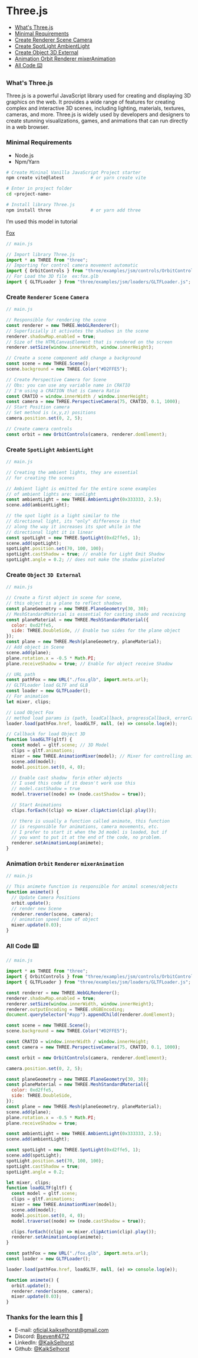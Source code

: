 # Three.js

- [What's Three.js](#what-is-threejs)
- [Minimal Requirements](#minimal-requirements)
- [Create Renderer Scene Camera](#create-renderer-scene-camera)
- [Create SpotLight AmbientLight](#create-spotlight-ambientlight)
- [Create Object 3D External](#create-object-3d-external)
- [Animation Orbit Renderer mixerAnimation](#animation-orbit-renderer-mixeranimation)
- [All Code ⌨️](#all-code-⌨️)

### What's Three.js

Three.js is a powerful JavaScript library used for creating and displaying 3D graphics on the web. It provides a wide range of features for creating complex and interactive 3D scenes, including lighting, materials, textures, cameras, and more. Three.js is widely used by developers and designers to create stunning visualizations, games, and animations that can run directly in a web browser.

### Minimal Requirements

- Node.js
- Npm/Yarn

```bash
# Create Mininal Vanilla JavaScript Project starter
npm create vite@latest          # or yarn create vite

# Enter in project folder
cd <project-name>

# Install library Three.js
npm install three               # or yarn add three
```

I’m used this model in tutorial

[Fox](https://sketchfab.com/3d-models/fox-6144ebf03c914977921677a3e4ffffe2)

```js
// main.js

// Import library Three.js
import * as THREE from "three";
// Importing for control camera movement automatic
import { OrbitControls } from "three/examples/jsm/controls/OrbitControls.js";
// For Load the 3D file  ex:fox.glb
import { GLTFLoader } from "three/examples/jsm/loaders/GLTFLoader.js";
```

### Create `Renderer` `Scene` `Camera`

```js
// main.js

// Responsible for rendering the scene
const renderer = new THREE.WebGLRenderer();
// Superficially it activates the shadows in the scene
renderer.shadowMap.enabled = true;
// Size of the HTMLCanvasElement that is rendered on the screen
renderer.setSize(window.innerWidth, window.innerHeight);

// Create a scene component add change a background
const scene = new THREE.Scene();
scene.background = new THREE.Color("#D2FFE5");

// Create Perspective Camera for Scene
// Obs: you can use any variable name in CRATIO
// I'm using a CRATION that is Camera Ratio
const CRATIO = window.innerWidth / window.innerHeight;
const camera = new THREE.PerspectiveCamera(75, CRATIO, 0.1, 1000);
// Start Position camera
// Set method is (x,y,z) positions
camera.position.set(0, 2, 5);

// Create camera controls
const orbit = new OrbitControls(camera, renderer.domElement);
```

### Create `SpotLight` `AmbientLight`

```js
// main.js

// Creating the ambient lights, they are essential
// for creating the scenes

// Ambient light is emitted for the entire scene examples
// of ambient lights are: sunlight
const ambientLight = new THREE.AmbientLight(0x333333, 2.5);
scene.add(ambientLight);

// the spot light is a light similar to the
// directional light, its "only" difference is that
// along the way it increases its spot while in the
// directional light it is linear
const spotLight = new THREE.SpotLight(0xd2ffe5, 1);
scene.add(spotLight);
spotLight.position.set(70, 100, 100);
spotLight.castShadow = true; // enable for Light Emit Shadow
spotLight.angle = 0.2; // does not make the shadow pixelated
```

### Create `Object` `3D External`

```js
// main.js

// Create a first object in scene for scene,
// this object is a plane to reflect shadows
const planeGeometry = new THREE.PlaneGeometry(30, 30);
// MeshStandardMaterial is essential for casting shade and receiving
const planeMaterial = new THREE.MeshStandardMaterial({
  color: 0xd2ffe5,
  side: THREE.DoubleSide, // Enable two sides for the plane object
});
const plane = new THREE.Mesh(planeGeometry, planeMaterial);
// Add object in Scene
scene.add(plane);
plane.rotation.x = -0.5 * Math.PI;
plane.receiveShadow = true; // Enable for object receive Shadow

// URL path
const pathFox = new URL("./fox.glb", import.meta.url);
// GLTFLoader load GLTF and GLB
const loader = new GLTFLoader();
// For animation
let mixer, clips;

// Load Object Fox
// method load params is (path, loadCallback, progressCallback, errorCallback)
loader.load(pathFox.href, loadGLTF, null, (e) => console.log(e));

// Callback for load Object 3D
function loadGLTF(gltf) {
  const model = gltf.scene; // 3D Model
  clips = gltf.animations;
  mixer = new THREE.AnimationMixer(model); // Mixer for controlling animations
  scene.add(model);
  model.position.set(0, 4, 0);

  // Enable cast shadow  forin other objects
  // I used this code if it doesn't work use this
  // model.castShadow = true
  model.traverse((node) => (node.castShadow = true));

  // Start Animations
  clips.forEach((clip) => mixer.clipAction(clip).play());

  // there is usually a function called animate, this function
  // is responsible for animations, camera movements, etc.
  // I prefer to start it when the 3d model is loaded, but if
  // you want to put it at the end of the code, no problem.
  renderer.setAnimationLoop(animete);
}
```

### Animation `Orbit` `Renderer` `mixerAnimation`

```js
// main.js

// This animete function is responsible for animal scenes/objects
function animete() {
  // Update Camera Positions
  orbit.update();
  // render new Scene
  renderer.render(scene, camera);
  // animation speed time of object
  mixer.update(0.03);
}
```

### All Code ⌨️

```js
// main.js

import * as THREE from "three";
import { OrbitControls } from "three/examples/jsm/controls/OrbitControls.js";
import { GLTFLoader } from "three/examples/jsm/loaders/GLTFLoader.js";

const renderer = new THREE.WebGLRenderer();
renderer.shadowMap.enabled = true;
renderer.setSize(window.innerWidth, window.innerHeight);
renderer.outputEncoding = THREE.sRGBEncoding;
document.querySelector("#app").appendChild(renderer.domElement);

const scene = new THREE.Scene();
scene.background = new THREE.Color("#D2FFE5");

const CRATIO = window.innerWidth / window.innerHeight;
const camera = new THREE.PerspectiveCamera(75, CRATIO, 0.1, 1000);

const orbit = new OrbitControls(camera, renderer.domElement);

camera.position.set(0, 2, 5);

const planeGeometry = new THREE.PlaneGeometry(30, 30);
const planeMaterial = new THREE.MeshStandardMaterial({
  color: 0xd2ffe5,
  side: THREE.DoubleSide,
});
const plane = new THREE.Mesh(planeGeometry, planeMaterial);
scene.add(plane);
plane.rotation.x = -0.5 * Math.PI;
plane.receiveShadow = true;

const ambientLight = new THREE.AmbientLight(0x333333, 2.5);
scene.add(ambientLight);

const spotLight = new THREE.SpotLight(0xd2ffe5, 1);
scene.add(spotLight);
spotLight.position.set(70, 100, 100);
spotLight.castShadow = true;
spotLight.angle = 0.2;

let mixer, clips;
function loadGLTF(gltf) {
  const model = gltf.scene;
  clips = gltf.animations;
  mixer = new THREE.AnimationMixer(model);
  scene.add(model);
  model.position.set(0, 4, 0);
  model.traverse((node) => (node.castShadow = true));

  clips.forEach((clip) => mixer.clipAction(clip).play());
  renderer.setAnimationLoop(animete);
}

const pathFox = new URL("./fox.glb", import.meta.url);
const loader = new GLTFLoader();

loader.load(pathFox.href, loadGLTF, null, (e) => console.log(e));

function animete() {
  orbit.update();
  renderer.render(scene, camera);
  mixer.update(0.03);
}
```

### Thanks for the learn this 🙂

- E-mail: [oficial.kaikselhorst@gmail.com](mailto:oficial.kaikselhorst@gmail.com)
- Discord: [Bseven#4712](https://discord.com/users/690249250067841031)
- LinkedIn: [@KaikSelhorst](https://www.linkedin.com/in/Kaikselhorst/)
- Github: [@KaikSelhorst](https://github.com/KaikSelhorst)
